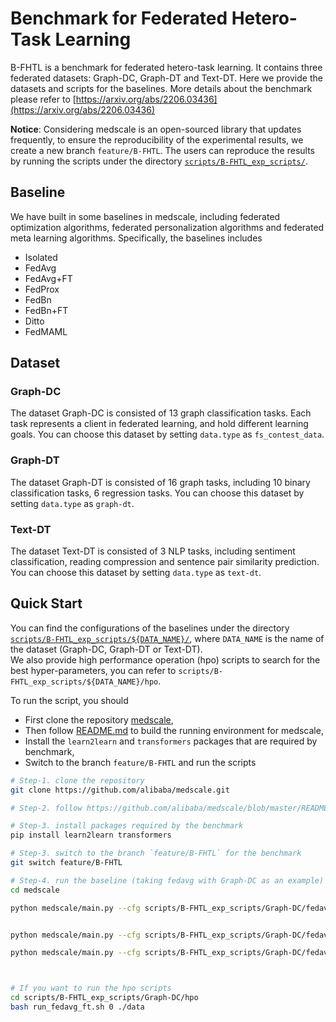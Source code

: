 # Benchmark for Federated Hetero-Task Learning

B-FHTL is a benchmark for federated hetero-task learning. 
It contains three federated datasets: Graph-DC, Graph-DT and Text-DT. 
Here we provide the datasets and scripts for the baselines.
More details about the benchmark please refer to [https://arxiv.org/abs/2206.03436](https://arxiv.org/abs/2206.03436)

**Notice**:
Considering medscale is an open-sourced library that updates frequently, to ensure the reproducibility of the experimental results, 
we create a new branch `feature/B-FHTL`. The users can reproduce the results by running the scripts under the directory [`scripts/B-FHTL_exp_scripts/`](https://github.com/alibaba/medscale/tree/feature/B-FHTL/scripts/B-FHTL_exp_scripts).  

## Baseline
We have built in some baselines in medscale, including federated optimization algorithms, federated personalization algorithms and federated meta learning algorithms.
Specifically, the baselines includes

 - Isolated
 - FedAvg
 - FedAvg+FT
 - FedProx
 - FedBn
 - FedBn+FT
 - Ditto
 - FedMAML

## Dataset 
### Graph-DC
The dataset Graph-DC is consisted of 13 graph classification tasks. Each task represents a client in federated learning, and hold different learning goals. You can choose this dataset by setting `data.type` as `fs_contest_data`.

### Graph-DT
The dataset Graph-DT is consisted of 16 graph tasks, including 10 binary classification tasks, 6 regression tasks. You can choose this dataset by setting `data.type` as `graph-dt`.

### Text-DT
The dataset Text-DT is consisted of 3 NLP tasks, including sentiment classification, reading compression and sentence pair similarity prediction. 
You can choose this dataset by setting `data.type` as `text-dt`.

## Quick Start
 
You can find the configurations of the baselines under the directory [`scripts/B-FHTL_exp_scripts/${DATA_NAME}/`](https://github.com/alibaba/medscale/tree/feature/B-FHTL/scripts/B-FHTL_exp_scripts), where `DATA_NAME` is the name of the dataset (Graph-DC, Graph-DT or Text-DT).  
We also provide high performance operation (hpo) scripts to search for the best hyper-parameters, you can refer to `scripts/B-FHTL_exp_scripts/${DATA_NAME}/hpo`.

To run the script, you should 
- First clone the repository [medscale](https://github.com/alibaba/medscale),
- Then follow [README.md](https://github.com/alibaba/medscale/blob/master/README.md) to build the running environment for medscale, 
- Install the `learn2learn` and `transformers` packages that are required by benchmark, 
- Switch to the branch `feature/B-FHTL` and run the scripts
```bash
# Step-1. clone the repository 
git clone https://github.com/alibaba/medscale.git

# Step-2. follow https://github.com/alibaba/medscale/blob/master/README.md to build the running environment

# Step-3. install packages required by the benchmark
pip install learn2learn transformers

# Step-3. switch to the branch `feature/B-FHTL` for the benchmark
git switch feature/B-FHTL

# Step-4. run the baseline (taking fedavg with Graph-DC as an example)
cd medscale

python medscale/main.py --cfg scripts/B-FHTL_exp_scripts/Graph-DC/fedavg.yaml


python medscale/main.py --cfg scripts/B-FHTL_exp_scripts/Graph-DC/fedavg.yaml

python medscale/main.py --cfg scripts/B-FHTL_exp_scripts/Graph-DC/fedavg.yaml



# If you want to run the hpo scripts
cd scripts/B-FHTL_exp_scripts/Graph-DC/hpo
bash run_fedavg_ft.sh 0 ./data
```